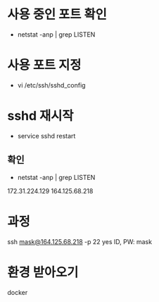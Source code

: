 # 사용 중인 포트 확인
- netstat -anp | grep LISTEN

# 사용 포트 지정
- vi /etc/ssh/sshd_config

# sshd 재시작
- service sshd restart
## 확인
- netstat -anp | grep LISTEN

172.31.224.129
164.125.68.218

# 과정
ssh mask@164.125.68.218 -p 22
yes
ID, PW: mask

# 환경 받아오기
docker
